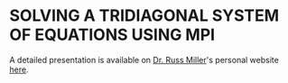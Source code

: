 # SOLVING A TRIDIAGONAL SYSTEM OF EQUATIONS USING MPI

A detailed presentation is available on [Dr. Russ Miller](http://www.cse.buffalo.edu/faculty/miller/)'s personal website [here](https://cse.buffalo.edu/faculty/miller/Courses/CSE633/Harshad-Arun-Barapatre-Spring-2022.pdf).
